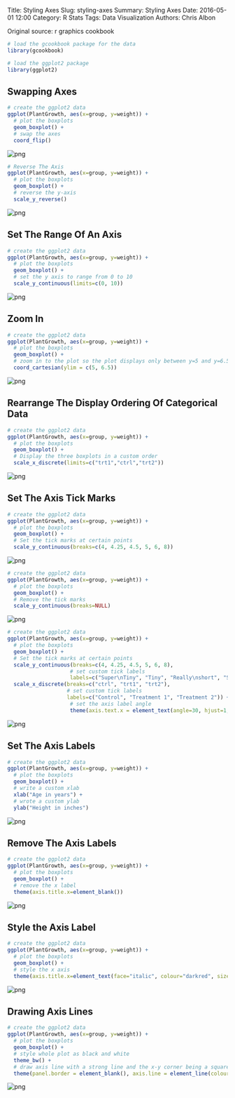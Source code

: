Title: Styling Axes
Slug: styling-axes
Summary: Styling Axes
Date: 2016-05-01 12:00
Category: R Stats
Tags: Data Visualization
Authors: Chris Albon


Original source: r graphics cookbook


```R
# load the gcookbook package for the data
library(gcookbook)

# load the ggplot2 package
library(ggplot2)
```

## Swapping Axes


```R
# create the ggplot2 data
ggplot(PlantGrowth, aes(x=group, y=weight)) +
  # plot the boxplots
  geom_boxplot() +
  # swap the axes
  coord_flip()
```









![png]({filename}/images/styling-axes_files/styling-axes_3_1.png)



```R
# Reverse The Axis
ggplot(PlantGrowth, aes(x=group, y=weight)) +
  # plot the boxplots
  geom_boxplot() +
  # reverse the y-axis
  scale_y_reverse()
```









![png]({filename}/images/styling-axes_files/styling-axes_4_1.png)


## Set The Range Of An Axis


```R
# create the ggplot2 data
ggplot(PlantGrowth, aes(x=group, y=weight)) +
  # plot the boxplots
  geom_boxplot() +
  # set the y axis to range from 0 to 10
  scale_y_continuous(limits=c(0, 10))
```









![png]({filename}/images/styling-axes_files/styling-axes_6_1.png)


## Zoom In


```R
# create the ggplot2 data
ggplot(PlantGrowth, aes(x=group, y=weight)) +
  # plot the boxplots
  geom_boxplot() +
  # zoom in to the plot so the plot displays only between y=5 and y=6.5
  coord_cartesian(ylim = c(5, 6.5))
```









![png]({filename}/images/styling-axes_files/styling-axes_8_1.png)


## Rearrange The Display Ordering Of Categorical Data


```R
# create the ggplot2 data
ggplot(PlantGrowth, aes(x=group, y=weight)) +
  # plot the boxplots
  geom_boxplot() +
  # Display the three boxplots in a custom order
  scale_x_discrete(limits=c("trt1","ctrl","trt2"))
```









![png]({filename}/images/styling-axes_files/styling-axes_10_1.png)


## Set The Axis Tick Marks


```R
# create the ggplot2 data
ggplot(PlantGrowth, aes(x=group, y=weight)) +
  # plot the boxplots
  geom_boxplot() +
  # Set the tick marks at certain points
  scale_y_continuous(breaks=c(4, 4.25, 4.5, 5, 6, 8))
```









![png]({filename}/images/styling-axes_files/styling-axes_12_1.png)



```R
# create the ggplot2 data
ggplot(PlantGrowth, aes(x=group, y=weight)) +
  # plot the boxplots
  geom_boxplot() +
  # Remove the tick marks
  scale_y_continuous(breaks=NULL)
```









![png]({filename}/images/styling-axes_files/styling-axes_13_1.png)



```R
# create the ggplot2 data
ggplot(PlantGrowth, aes(x=group, y=weight)) +
  # plot the boxplots
  geom_boxplot() +
  # Set the tick marks at certain points
  scale_y_continuous(breaks=c(4, 4.25, 4.5, 5, 6, 8),
                    # set custom tick labels
                    labels=c("Super\nTiny", "Tiny", "Really\nshort", "Short", "Medium", "Tallish")) +
  scale_x_discrete(breaks=c("ctrl", "trt1", "trt2"),
                   # set custom tick labels
                   labels=c("Control", "Treatment 1", "Treatment 2")) +
                    # set the axis label angle
                    theme(axis.text.x = element_text(angle=30, hjust=1, vjust=1, family="Times", face="italic", colour="darkred"))
```









![png]({filename}/images/styling-axes_files/styling-axes_14_1.png)


## Set The Axis Labels


```R
# create the ggplot2 data
ggplot(PlantGrowth, aes(x=group, y=weight)) +
  # plot the boxplots
  geom_boxplot() +
  # write a custom xlab
  xlab("Age in years") +
  # wrote a custom ylab
  ylab("Height in inches")
```









![png]({filename}/images/styling-axes_files/styling-axes_16_1.png)


## Remove The Axis Labels


```R
# create the ggplot2 data
ggplot(PlantGrowth, aes(x=group, y=weight)) +
  # plot the boxplots
  geom_boxplot() +
  # remove the x label
  theme(axis.title.x=element_blank())
```









![png]({filename}/images/styling-axes_files/styling-axes_18_1.png)


## Style the Axis Label


```R
# create the ggplot2 data
ggplot(PlantGrowth, aes(x=group, y=weight)) +
  # plot the boxplots
  geom_boxplot() +
  # style the x axis
  theme(axis.title.x=element_text(face="italic", colour="darkred", size=14))
```









![png]({filename}/images/styling-axes_files/styling-axes_20_1.png)


## Drawing Axis Lines


```R
# create the ggplot2 data
ggplot(PlantGrowth, aes(x=group, y=weight)) +
  # plot the boxplots
  geom_boxplot() +
  # style whole plot as black and white
  theme_bw() +
  # draw axis line with a strong line and the x-y corner being a square
  theme(panel.border = element_blank(), axis.line = element_line(colour="black", size=2, lineend="square"))
```









![png]({filename}/images/styling-axes_files/styling-axes_22_1.png)
